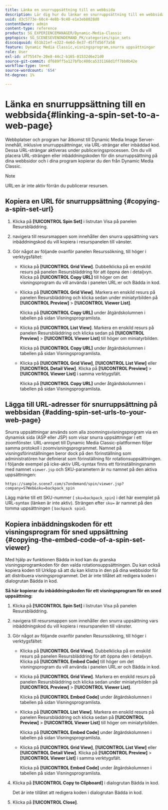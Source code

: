```yaml
---
title: Länka en snurruppsättning till en webbsida
description: Lär dig hur du länkar en snurruppsättning till en webbsida.
uuid: d3c5773e-60c4-4e8b-9c48-e1e3eb8028d0
contentOwner: admin
content-type: reference
products: SG_EXPERIENCEMANAGER/Dynamic-Media-Classic
geptopics: SG_SCENESEVENONDEMAND_PK/categories/spin_sets
discoiquuid: 651b21ef-e322-4e6d-8e37-45ffd56f7a58
feature: Dynamic Media Classic,visningsprogram,snurra uppsättningar
role: User
exl-id: af75547e-20e8-44c2-b165-01532d6e21d0
source-git-commit: df689ff5a127bfbc400ca5331168d1ff7bb0b42e
workflow-type: tm+mt
source-wordcount: '654'
ht-degree: 1%

---
```


# Länka en snurruppsättning till en webbsida{#linking-a-spin-set-to-a-web-page}

Webbplatser och program har åtkomst till Dynamic Media Image Server-innehåll, inklusive snurruppsättningar, via URL-strängar eller inbäddad kod. Dessa URL-strängar aktiveras under publiceringsprocessen. Om du vill placera URL-strängen eller inbäddningskoden för din snurruppsättning på dina webbsidor och i dina program kopierar du den från Dynamic Media Classic.

>[!NOTE]
>
>URL:en är inte aktiv förrän du publicerar resursen.

## Kopiera en URL för snurruppsättning {#copying-a-spin-set-url}

1. Klicka på **[!UICONTROL Spin Set]** i listrutan Visa på panelen Resursbläddring.
1. navigera till resursmappen som innehåller den snurra uppsättning vars inbäddningskod du vill kopiera i resurspanelen till vänster.
1. Gör något av följande ovanför panelen Resurssökning, till höger i verktygsfältet:

   * Klicka på **[!UICONTROL Grid View]**. Dubbelklicka på en enskild resurs på panelen Resursbläddring för att öppna den i detaljvyn. Klicka på **[!UICONTROL Copy URL]** till höger om det visningsprogram du vill använda i panelen URL:er och Bädda in kod.
   * Klicka på **[!UICONTROL Grid View]**. Markera en enskild resurs på panelen Resursbläddring och klicka sedan under miniatyrbilden på **[!UICONTROL Preview]** > **[!UICONTROL Viewer List]**.

      Klicka på **[!UICONTROL Copy URL]** under åtgärdskolumnen i tabellen på sidan Visningsprogramlista.

   * Klicka på **[!UICONTROL List View]**. Markera en enskild resurs på panelen Resursbläddring och klicka sedan på **[!UICONTROL Preview]** > **[!UICONTROL Viewer List]** till höger om miniatyrbilden.

      Klicka på **[!UICONTROL Copy URL]** under åtgärdskolumnen i tabellen på sidan Visningsprogramlista.

   * Klicka på **[!UICONTROL Grid View]**, **[!UICONTROL List View]** eller **[!UICONTROL Detail View]**. Klicka på **[!UICONTROL Preview]** > **[!UICONTROL Viewer List]** i samma verktygsfält.

      Klicka på **[!UICONTROL Copy URL]** under åtgärdskolumnen i tabellen på sidan Visningsprogramlista.

## Lägga till URL-adresser för snurruppsättning på webbsidan {#adding-spin-set-urls-to-your-web-page}

Snurra uppsättningar används som alla zoomningsvisningsprogram via en dynamisk sida (ASP eller JSP) som visar snurra uppsättningar i ett zoomfönster. URL-anropet till Dynamic Media Classic-plattformen följer samma protokoll i zoomvisningsprogrammet. Namnet på visningsförinställningen beror dock på den förinställning som administratören har definierat som förinställning för rotationsuppsättningen. I följande exempel på icke-aktiv URL-syntax finns ett förinställningsnamn med namnet `viewer.jsp` och SKU-parametern är nu namnet på den aktiva uppsättningen:

```as3
https://sample.scene7.com/s7ondemand/spin/viewer.jsp?company=S7Web&sku=backpack_spin
```

Lägg märke till ett SKU-nummer ( `sku=backpack_spin`) i det här exemplet på URL-syntax (länken är inte aktiv). Strängen efter `sku=` är namnet på den tomma uppsättningen ( `backpack spin`).

## Kopiera inbäddningskoden för ett visningsprogram för sned uppsättning {#copying-the-embed-code-of-a-spin-set-viewer}

Med hjälp av funktionen Bädda in kod kan du granska visningsprogramkoden för den valda rotationsuppsättningen. Du kan också kopiera koden till Urklipp så att du kan klistra in den på dina webbsidor för att distribuera visningsprogrammet. Det är inte tillåtet att redigera koden i dialogrutan Bädda in kod.

**Så här kopierar du inbäddningskoden för ett visningsprogram för en sned uppsättning:**

1. Klicka på **[!UICONTROL Spin Set]** i listrutan Visa på panelen Resursbläddring.
1. navigera till resursmappen som innehåller den snurra uppsättning vars inbäddningskod du vill kopiera i resurspanelen till vänster.
1. Gör något av följande ovanför panelen Resurssökning, till höger i verktygsfältet:

   * Klicka på **[!UICONTROL Grid View]**. Dubbelklicka på en enskild resurs på panelen Resursbläddring för att öppna den i detaljvyn. Klicka på **[!UICONTROL Embed Code]** till höger om det visningsprogram du vill använda i panelen URL:er och Bädda in kod.
   * Klicka på **[!UICONTROL Grid View]**. Markera en enskild resurs på panelen Resursbläddring och klicka sedan under miniatyrbilden på **[!UICONTROL Preview]** > **[!UICONTROL Viewer List]**.

      Klicka på **[!UICONTROL Embed Code]** under åtgärdskolumnen i tabellen på sidan Visningsprogramlista.

   * Klicka på **[!UICONTROL List View]**. Markera en enskild resurs på panelen Resursbläddring och klicka sedan på **[!UICONTROL Preview]** > **[!UICONTROL Viewer List]** till höger om miniatyrbilden.

      Klicka på **[!UICONTROL Embed Code]** under åtgärdskolumnen i tabellen på sidan Visningsprogramlista.

   * Klicka på **[!UICONTROL Grid View]**, **[!UICONTROL List View]** eller **[!UICONTROL Detail View]**. Klicka på **[!UICONTROL Preview]** > **[!UICONTROL Viewer List]** i samma verktygsfält.

      Klicka på **[!UICONTROL Embed Code]** under åtgärdskolumnen i tabellen på sidan Visningsprogramlista.

1. Klicka på **[!UICONTROL Copy to Clipboard]** i dialogrutan Bädda in kod.

   Det är inte tillåtet att redigera koden i dialogrutan Bädda in kod.

1. Klicka på **[!UICONTROL Close]**.
